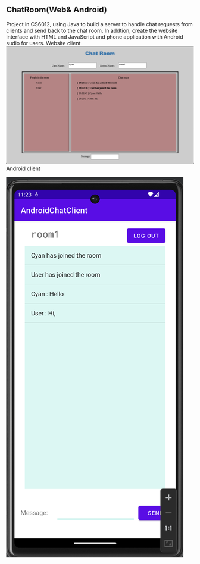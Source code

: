 ## ChatRoom(Web& Android)
Project in CS6012, using Java to build a server to handle chat requests from clients and send back to the chat room. In addtion, create the website interface with HTML and JavaScript and phone application with Android sudio for users. 
Website client 
![This is an image](https://github.com/CyanHsu/MyProjects/blob/18486c43e5c43e1af9448ba957ea550d1a4de46f/ChatRoom/WebClient.png)
Android client

![This is an image](https://github.com/CyanHsu/MyProjects/blob/18486c43e5c43e1af9448ba957ea550d1a4de46f/ChatRoom/AndroidClient.png)
